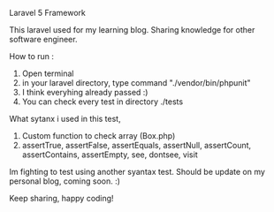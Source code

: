 Laravel 5 Framework

This laravel used for my learning blog. Sharing knowledge for other software engineer.

How to run : 
1. Open terminal
2. in your laravel directory, type command "./vendor/bin/phpunit"
3. I think everyhing already passed :)
4. You can check every test in directory ./tests

What sytanx i used in this test,
1. Custom function to check array (Box.php)
2. assertTrue, assertFalse, assertEquals, assertNull, assertCount, assertContains, assertEmpty, see, dontsee, visit

Im fighting to test using another syantax test. Should be update on my personal blog, coming soon. :)

Keep sharing, happy coding!
